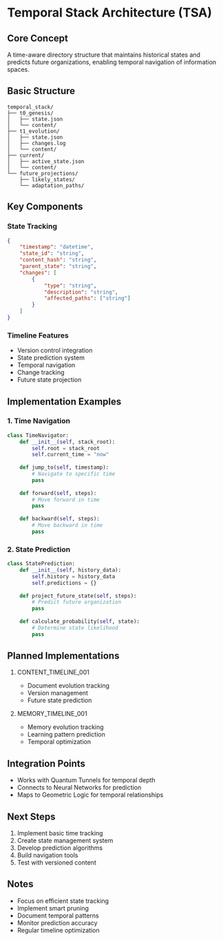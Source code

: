 # Temporal Stack Architecture (TSA)

## Core Concept
A time-aware directory structure that maintains historical states and predicts future organizations, enabling temporal navigation of information spaces.

## Basic Structure
```
temporal_stack/
├── t0_genesis/
│   ├── state.json
│   └── content/
├── t1_evolution/
│   ├── state.json
│   ├── changes.log
│   └── content/
├── current/
│   ├── active_state.json
│   └── content/
└── future_projections/
    ├── likely_states/
    └── adaptation_paths/
```

## Key Components

### State Tracking
```json
{
    "timestamp": "datetime",
    "state_id": "string",
    "content_hash": "string",
    "parent_state": "string",
    "changes": [
        {
            "type": "string",
            "description": "string",
            "affected_paths": ["string"]
        }
    ]
}
```

### Timeline Features
- Version control integration
- State prediction system
- Temporal navigation
- Change tracking
- Future state projection

## Implementation Examples

### 1. Time Navigation
```python
class TimeNavigator:
    def __init__(self, stack_root):
        self.root = stack_root
        self.current_time = "now"
    
    def jump_to(self, timestamp):
        # Navigate to specific time
        pass
    
    def forward(self, steps):
        # Move forward in time
        pass
    
    def backward(self, steps):
        # Move backward in time
        pass
```

### 2. State Prediction
```python
class StatePrediction:
    def __init__(self, history_data):
        self.history = history_data
        self.predictions = {}
    
    def project_future_state(self, steps):
        # Predict future organization
        pass
    
    def calculate_probability(self, state):
        # Determine state likelihood
        pass
```

## Planned Implementations

1. CONTENT_TIMELINE_001
   - Document evolution tracking
   - Version management
   - Future state prediction

2. MEMORY_TIMELINE_001
   - Memory evolution tracking
   - Learning pattern prediction
   - Temporal optimization

## Integration Points
- Works with Quantum Tunnels for temporal depth
- Connects to Neural Networks for prediction
- Maps to Geometric Logic for temporal relationships

## Next Steps
1. Implement basic time tracking
2. Create state management system
3. Develop prediction algorithms
4. Build navigation tools
5. Test with versioned content

## Notes
- Focus on efficient state tracking
- Implement smart pruning
- Document temporal patterns
- Monitor prediction accuracy
- Regular timeline optimization